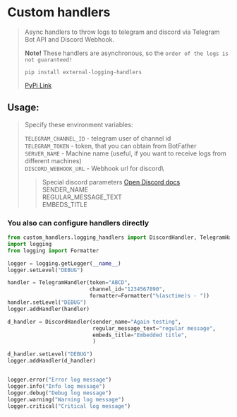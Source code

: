 # Custom handlers
> Async handlers to throw logs to telegram and discord via Telegram Bot API and Discord Webhook.
>
> **Note!** These handlers are asynchronous, so the `order of the logs is not guaranteed!`
>
>
> `pip install external-logging-handlers`
>
> [PyPi Link](https://pypi.org/project/external-logging-handlers/)

## Usage:
> Specify these environment variables: 
> 
> `TELEGRAM_CHANNEL_ID` - telegram user of channel id \
> `TELEGRAM_TOKEN` - token, that you can obtain from BotFather\
> `SERVER_NAME` - Machine name (useful, if you want to receive logs from different machines) \
> `DISCORD_WEBHOOK_URL` - Webhook url for discord\
> 
>> Special discord parameters [Open Discord docs](https://birdie0.github.io/discord-webhooks-guide/discord_webhook.html) \
>> SENDER_NAME \
>> REGULAR_MESSAGE_TEXT \
>> EMBEDS_TITLE

### You also can configure handlers directly

```python
from custom_handlers.logging_handlers import DiscordHandler, TelegramHandler
import logging
from logging import Formatter

logger = logging.getLogger(__name__)
logger.setLevel("DEBUG")

handler = TelegramHandler(token="ABCD",
                          channel_id="1234567890",
                          formatter=Formatter("%(asctime)s - "))
handler.setLevel("DEBUG")
logger.addHandler(handler)

d_handler = DiscordHandler(sender_name="Again testing",
                           regular_message_text="regular message",
                           embeds_title="Embedded title",
                           )

d_handler.setLevel("DEBUG")
logger.addHandler(d_handler)


logger.error("Error log message")
logger.info("Info log message")
logger.debug("Debug log message")
logger.warning("Warning log message")
logger.critical("Critical log message")
```